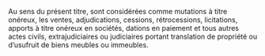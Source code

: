 Au sens  du présent titre, sont considérées  comme mutations à  titre onéreux, les ventes, adjudications, cessions, rétrocessions, licitations, apports à titre onéreux en sociétés, dations en paiement et tous autres actes civils, extrajudiciaires ou judiciaires portant translation de propriété ou d’usufruit de biens meubles ou immeubles.